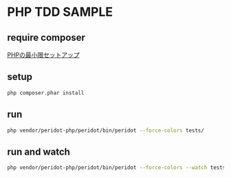 # PHP TDD SAMPLE

## require composer
[PHPの最小限セットアップ](http://qiita.com/daijinload/items/3eb3d7d776143b3c5392)

## setup

```bash
php composer.phar install
```

## run

```bash
php vendor/peridot-php/peridot/bin/peridot --force-colors tests/
```

## run and watch

```bash
php vendor/peridot-php/peridot/bin/peridot --force-colors --watch tests/
```

